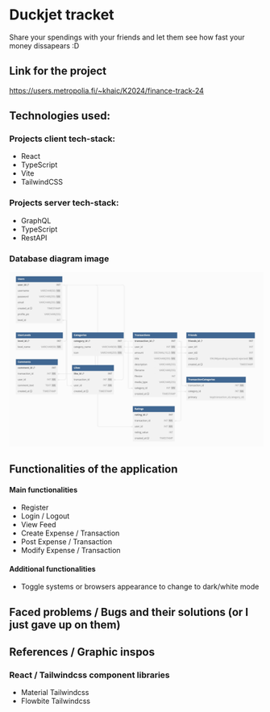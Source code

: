 # Duckjet tracket
Share your spendings with your friends and let them see how fast your money dissapears :D

## Link for the project
<https://users.metropolia.fi/~khaic/K2024/finance-track-24>


## Technologies used:
### Projects client tech-stack: 
- React
- TypeScript 
- Vite
- TailwindCSS

### Projects server tech-stack:
- GraphQL
- TypeScript
- RestAPI

### Database diagram image
![DBdiagram](img/FinanceTrackAppDB.jpeg)

## Functionalities of the application
#### Main functionalities
- Register
- Login / Logout
- View Feed
- Create Expense / Transaction
- Post Expense / Transaction
- Modify Expense / Transaction


#### Additional functionalities

- Toggle systems or browsers appearance to change to dark/white mode

## Faced problems / Bugs and their solutions (or I just gave up on them) 



## References / Graphic inspos
### React / Tailwindcss component libraries
- Material Tailwindcss
- Flowbite Tailwindcss 